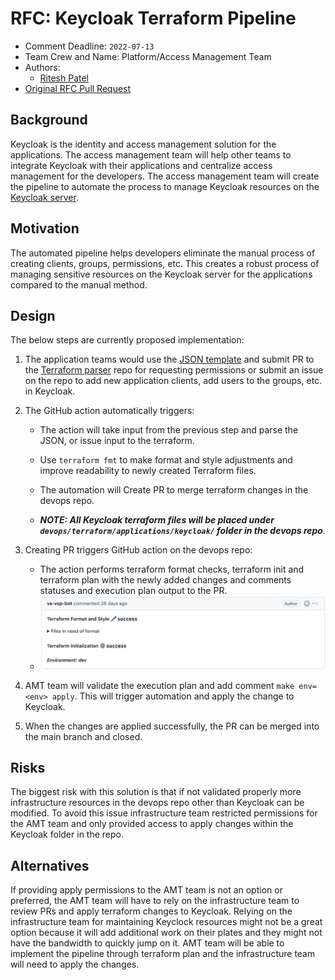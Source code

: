# RFC: Keycloak Terraform Pipeline 

<!--
The title is what you want comments on. Use the active voice in a future tense.
Example:
    - The website will be built using the XZY framework
-->

* Comment Deadline: `2022-07-13`
* Team Crew and Name: Platform/Access Management Team
* Authors:
  * [Ritesh Patel](https://github.com/iriteshp)
* [Original RFC Pull Request](--)

## Background
Keycloak is the identity and access management solution for the applications. The access management team will help other teams to integrate Keycloak with their applications and centralize access management for the developers. The access management team will create the pipeline to automate the process to manage Keycloak resources on the [Keycloak server](https://keycloak.vfs.va.gov/auth/).

## Motivation
The automated pipeline helps developers eliminate the manual process of creating clients, groups, permissions, etc. This creates a robust process of managing sensitive resources on the Keycloak server for the applications compared to the manual method.

## Design
The below steps are currently proposed implementation:

1. The application teams would use the [JSON template](https://vfs.atlassian.net/wiki/spaces/AMT/pages/2142011842/RFC+6+AMT+integrators+can+describe+fine-grained+permissions+using+JSON) and submit PR to the [Terraform parser](https://github.com/department-of-veterans-affairs/pst-amt-keycloak-authorization-terraform-parser) repo for requesting permissions or submit an issue on the repo to add new application clients, add users to the groups, etc. in Keycloak.

1. The GitHub action automatically triggers:

    * The action will take input from the previous step and parse the JSON, or issue input to the terraform. 
    * Use `terraform fmt` to make format and style adjustments and improve readability to newly created Terraform files.
    * The automation will Create PR to merge terraform changes in the devops repo.

    * ***NOTE: All Keycloak terraform files will be placed under `devops/terraform/applications/keycloak/` folder in the devops repo***.

1. Creating PR triggers GitHub action on the devops repo:

    * The action performs terraform format checks, terraform init and terraform plan with the newly added changes and comments statuses and execution plan output to the PR.
    * ![Keycloak - Terraform architecture](images/kc-pr-comments.png)

1. AMT team will validate the execution plan and add comment `make env=<env> apply`. This will trigger automation and apply the change to Keycloak.

5. When the changes are applied successfully, the PR can be merged into the main branch and closed.

## Risks
The biggest risk with this solution is that if not validated properly more infrastructure resources in the devops repo other than Keycloak can be modified. To avoid this issue infrastructure team restricted permissions for the AMT team and only provided access to apply changes within the Keycloak folder in the repo.

## Alternatives
If providing apply permissions to the AMT team is not an option or preferred, the AMT team will have to rely on the infrastructure team to review PRs and apply terraform changes to Keycloak. Relying on the infrastructure team for maintaining Keyclock resources might not be a great option because it will add additional work on their plates and they might not have the bandwidth to quickly jump on it. AMT team will be able to implement the pipeline through terraform plan and the infrastructure team will need to apply the changes.
